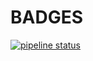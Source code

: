 # BADGES

[![pipeline status](http://ec2-54-144-110-220.compute-1.amazonaws.com/franck/fake-backend-gitlabci/badges/master/pipeline.svg)](http://ec2-54-144-110-220.compute-1.amazonaws.com/franck/fake-backend-gitlabci/commits/master)
